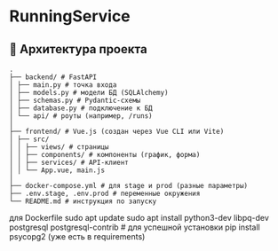 # RunningService

## 🧱 Архитектура проекта

```
.
├── backend/ # FastAPI
│ ├── main.py # точка входа
│ ├── models.py # модели БД (SQLAlchemy)
│ ├── schemas.py # Pydantic-схемы
│ ├── database.py # подключение к БД
│ └── api/ # роуты (например, /runs)
│
├── frontend/ # Vue.js (создан через Vue CLI или Vite)
│ ├── src/
│ │ ├── views/ # страницы
│ │ ├── components/ # компоненты (график, форма)
│ │ ├── services/ # API-клиент
│ │ └── App.vue, main.js
│
├── docker-compose.yml # для stage и prod (разные параметры)
├── .env.stage, .env.prod # переменные окружения
└── README.md # инструкция по запуску
```
для Dockerfile
sudo apt update
sudo apt install python3-dev libpq-dev postgresql postgresql-contrib # для успешной установки pip install psycopg2 (уже есть в requirements)
